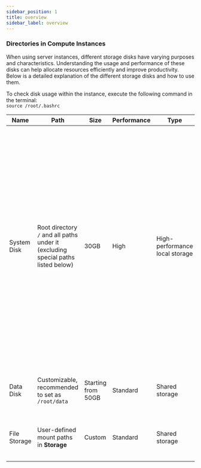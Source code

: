 ```yaml
---
sidebar_position: 1
title: overview
sidebar_label: overview
---
```


### Directories in Compute Instances

When using server instances, different storage disks have varying purposes and characteristics. Understanding the usage and performance of these disks can help allocate resources efficiently and improve productivity. Below is a detailed explanation of the different storage disks and how to use them.

To check disk usage within the instance, execute the following command in the terminal:  
`source /root/.bashrc`

| Name         | Path                                                                             | Size               | Performance | Type                           | Description                                                                                                                                                                                                                                                                                                                                                          |
| ------------ | -------------------------------------------------------------------------------- | ------------------ | ----------- | ------------------------------ | -------------------------------------------------------------------------------------------------------------------------------------------------------------------------------------------------------------------------------------------------------------------------------------------------------------------------------------------------------------------- |
| System Disk  | Root directory `/` and all paths under it (excluding special paths listed below) | 30GB               | High        | High-performance local storage | Data will not be lost when the instance is shut down. System dependencies and Python packages are typically installed on the system disk, and small-capacity data, such as code, can also be stored here. You can choose to save the existing environment and data as an image when the instance is shut down, allowing the data to be restored on the next startup. |
| Data Disk    | Customizable, recommended to set as `/root/data`                                 | Starting from 50GB | Standard    | Shared storage                 | Can be mounted across different compute instances.                                                                                                                                                                                                                                                                                                                   |
| File Storage | User-defined mount paths in **Storage**                                          | Custom             | Standard    | Shared storage                 | Can be mounted across different compute instances.                                                                                                                                                                                                                                                                                                                   |
